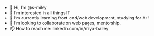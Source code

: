 - 👋 Hi, I’m @s-miley
- 👀 I’m interested in all things IT
- 🌱 I’m currently learning front-end/web development, studying for A+!
- 💞️ I’m looking to collaborate on web pages, mentorship.
- 📫 How to reach me: linkedin.com/in/miya-bailey

<!---
s-miley/s-miley is a ✨ special ✨ repository because its `README.md` (this file) appears on your GitHub profile.
You can click the Preview link to take a look at your changes.
--->
